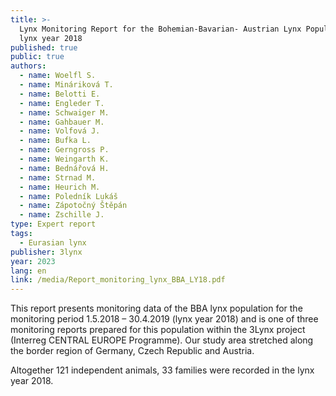 ```yaml
---
title: >-
  Lynx Monitoring Report for the Bohemian-Bavarian- Austrian Lynx Population in
  lynx year 2018
published: true
public: true
authors:
  - name: Woelfl S.
  - name: Mináriková T.
  - name: Belotti E.
  - name: Engleder T.
  - name: Schwaiger M.
  - name: Gahbauer M.
  - name: Volfová J.
  - name: Bufka L.
  - name: Gerngross P.
  - name: Weingarth K.
  - name: Bednářová H.
  - name: Strnad M.
  - name: Heurich M.
  - name: Poledník Lukáš
  - name: Zápotočný Štěpán
  - name: Zschille J.
type: Expert report
tags:
  - Eurasian lynx
publisher: 3lynx
year: 2023
lang: en
link: /media/Report_monitoring_lynx_BBA_LY18.pdf
---
```

This report presents monitoring data of the BBA lynx population for the monitoring period 1.5.2018 – 30.4.2019 (lynx year 2018) and is one of three monitoring reports prepared for this population within the 3Lynx project (Interreg CENTRAL EUROPE Programme). Our study area stretched along the border region of Germany, Czech Republic and Austria.

Altogether 121 independent animals, 33 families were recorded in the lynx year 2018.
